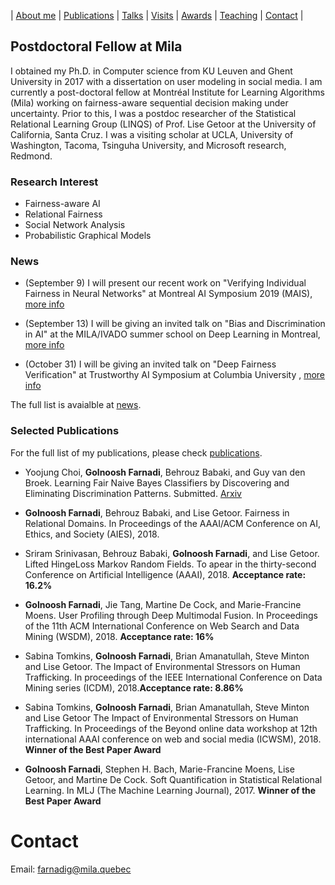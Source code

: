 | [About me](aboutme.md) | [Publications](publications.md) | [Talks](talks.md) | [Visits](visits.md) | [Awards](awards.md) | [Teaching](teaching.md) | [Contact](#Contact) |

## Postdoctoral Fellow at Mila

I obtained my Ph.D. in Computer science from KU Leuven and Ghent University in 2017 with a dissertation on user modeling in social media. I am currently a post-doctoral fellow at Montréal Institute for Learning Algorithms (Mila) working on fairness-aware sequential decision making under uncertainty. Prior to this, I was a postdoc researcher of the Statistical Relational Learning Group (LINQS) of Prof. Lise Getoor at the University of California, Santa Cruz. I was a visiting scholar at UCLA, University of Washington, Tacoma, Tsinguha University, and Microsoft research, Redmond.

### Research Interest

- Fairness-aware AI
- Relational Fairness
- Social Network Analysis
- Probabilistic Graphical Models

### News

- (September 9) I will present our recent work on "Verifying Individual Fairness in Neural Networks" at Montreal AI Symposium 2019 (MAIS), [more info](http://montrealaisymposium.com/)

- (September 13) I will be giving an invited talk on "Bias and Discrimination in AI" at the MILA/IVADO summer school on Deep Learning in Montreal, [more info](https://ivado.ca/en/trainings/schools/deep-learning-school-4th-and-5th-edition/)

- (October 31) I will be giving an invited talk on "Deep Fairness Verification" at Trustworthy AI Symposium at Columbia University , [more info](https://datascience.columbia.edu/trustworthy-ai-symposium)


The full list is avaialble at [news](news.md).

### Selected Publications

For the full list of my publications, please check [publications](publications.md).

- Yoojung Choi, **Golnoosh Farnadi**, Behrouz Babaki, and Guy van den Broek. Learning Fair Naive Bayes Classifiers by Discovering and Eliminating Discrimination Patterns. Submitted. [Arxiv](https://arxiv.org/abs/1906.03843)

- **Golnoosh Farnadi**, Behrouz Babaki, and Lise Getoor. Fairness in Relational Domains. In Proceedings of the AAAI/ACM Conference on AI, Ethics, and Society (AIES), 2018.

- Sriram Srinivasan, Behrouz Babaki, **Golnoosh Farnadi**, and Lise Getoor. Lifted HingeLoss Markov Random Fields. To apear in the thirty-second Conference on Artificial Intelligence (AAAI), 2018. **Acceptance rate: 16.2%**

- **Golnoosh Farnadi**, Jie Tang, Martine De Cock, and Marie-Francine Moens. User Profiling through Deep Multimodal Fusion. In Proceedings of the 11th ACM International Conference on Web Search and Data Mining (WSDM), 2018. **Acceptance rate: 16%**

- Sabina Tomkins, **Golnoosh Farnadi**, Brian Amanatullah, Steve Minton and Lise Getoor. The Impact of Environmental Stressors on Human Trafficking. In proceedings of the IEEE International Conference on Data Mining series (ICDM), 2018.**Acceptance rate: 8.86%**

- Sabina Tomkins, **Golnoosh Farnadi**, Brian Amanatullah, Steve Minton and Lise Getoor
The Impact of Environmental Stressors on Human Trafficking. In Proceedings of the Beyond online data workshop at 12th international AAAI conference on web and social media (ICWSM), 2018. **Winner of the Best Paper Award**

- **Golnoosh Farnadi**, Stephen H. Bach, Marie-Francine Moens, Lise Getoor, and Martine De Cock. Soft Quantification in Statistical Relational Learning. In MLJ (The Machine Learning Journal), 2017. **Winner of the Best Paper Award**

# Contact

Email: farnadig@mila.quebec


